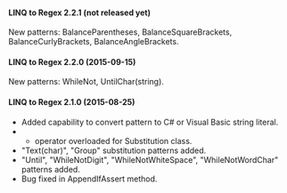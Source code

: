 #### LINQ to Regex 2.2.1 (not released yet)

New patterns: BalanceParentheses, BalanceSquareBrackets, BalanceCurlyBrackets, BalanceAngleBrackets.

#### LINQ to Regex 2.2.0 (2015-09-15)

New patterns: WhileNot, UntilChar(string).

#### LINQ to Regex 2.1.0 (2015-08-25)

* Added capability to convert pattern to C# or Visual Basic string literal.
* + operator overloaded for Substitution class.
* "Text(char)", "Group" substitution patterns added.
* "Until", "WhileNotDigit", "WhileNotWhiteSpace", "WhileNotWordChar" patterns added.
* Bug fixed in AppendIfAssert method.
